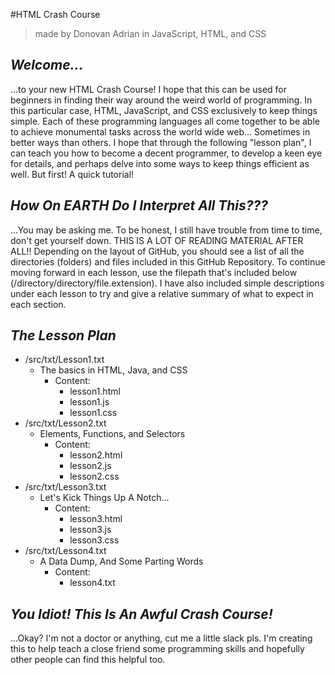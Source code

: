 #HTML Crash Course
> made by Donovan Adrian in JavaScript, HTML, and CSS

## ***Welcome...***
...to your new HTML Crash Course! I hope that this can be 
used for beginners in finding their way around the weird
world of programming. In this particular case, HTML, 
JavaScript, and CSS exclusively to keep things simple. Each
of these programming languages all come together to be 
able to achieve monumental tasks across the world wide web... 
Sometimes in better ways than others. I hope that through the 
following "lesson plan", I can teach you how to become a 
decent programmer, to develop a keen eye for details, and 
perhaps delve into some ways to keep things efficient as well. 
But first! A quick tutorial!

## ***How On EARTH Do I Interpret All This???***
...You may be asking me. To be honest, I still have 
trouble from time to time, don't get yourself down.
THIS IS A LOT OF READING MATERIAL AFTER ALL!! 
Depending on the layout of GitHub, you should see a 
list of all the directories (folders) and files included 
in this GitHub Repository. To continue moving forward in 
each lesson, use the filepath that's included below
(/directory/directory/file.extension). 
I have also included simple descriptions under each lesson 
to try and give a relative summary of what to expect in each 
section.

## ***The Lesson Plan***
- /src/txt/Lesson1.txt
    - The basics in HTML, Java, and CSS
        - Content:
            - lesson1.html
            - lesson1.js
            - lesson1.css
- /src/txt/Lesson2.txt
    - Elements, Functions, and Selectors
        - Content:
            - lesson2.html
            - lesson2.js
            - lesson2.css
- /src/txt/Lesson3.txt
    - Let's Kick Things Up A Notch...
        - Content:
            - lesson3.html
            - lesson3.js
            - lesson3.css
- /src/txt/Lesson4.txt
    - A Data Dump, And Some Parting Words
        - Content:
            - lesson4.txt
    
## ***You Idiot! This Is An Awful Crash Course!***
...Okay? I'm not a doctor or anything, cut me a little 
slack pls. I'm creating this to help teach a close 
friend some programming skills and hopefully other 
people can find this helpful too.